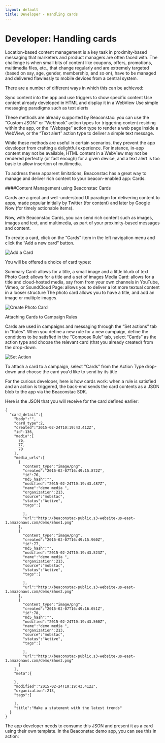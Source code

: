 ```yaml
---
layout: default
title: Developer - Handling cards
---
```

# Developer: Handling cards

Location-based content management is a key task in proximity-based messaging that marketers and product managers are often faced with. The challenge is when small bits of content like coupons, offers, promotions, multimedia files, etc., that change regularly and are extremely targeted (based on say, age, gender, membership, and so on), have to be managed and delivered flawlessly to mobile devices from a central system.

There are a number of different ways in which this can be achieved:

Sync content into the app and use triggers to show specific content
Use content already developed in HTML and display it in a WebView
Use simple messaging paradigms such as text alerts

These methods are already supported by Beaconstac: you can use the “Custom JSON” or “Webhook” action types for triggering content residing within the app, or the “Webpage” action type to render a web page inside a WebView, or the “Text alert” action type to deliver a simple text message.

While these methods are useful in certain scenarios, they prevent the app developer from crafting a delightful experience. For instance, in-app content may not be available, HTML content in a WebView may not be rendered perfectly (or fast enough) for a given device, and a text alert is too basic to allow insertion of multimedia.

To address these apparent limitations, Beaconstac has a great way to manage and deliver rich content to your beacon-enabled app: Cards.


####Content Management using Beaconstac Cards

Cards are a great and well-understood UI paradigm for delivering content to apps, made popular initially by Twitter (for content) and later by Google Now (for timely actionable items).

Now, with Beaconstac Cards, you can send rich content such as images, images and text, and multimedia, as part of your proximity-based messages and content.

To create a card, click on the “Cards” item in the left navigation menu and click the “Add a new card” button.

<img src="http://i.imgur.com/W37WKeb.png" alt="Add a Card" title="Add a card" class="screenshot" />

You will be offered a choice of card types:

Summary Card: allows for a title, a small image and a little blurb of text
Photo Card: allows for a title and a set of images
Media Card: allows for a title and cloud-hosted media, say from from your own channels in YouTube, Vimeo, or SoundCloud
Page: allows you to deliver a lot more textual content in a looser structure
The photo card allows you to have a title, and add an image or multiple images. 


<img src="http://i.imgur.com/268bhC6.png" alt="Create Photo Card" title="Create Photo Card" class="screenshot" />

Attaching Cards to Campaign Rules

Cards are used in campaigns and messaging through the “Set actions” tab in “Rules”. When you define a new rule for a new campaign, define the conditions to be satisfied in the “Compose Rule” tab, select “Cards” as the action type and choose the relevant card (that you already created) from the drop-down.

<img src="http://i.imgur.com/R14bqUg.png" alt="Set Action" title="Set Action" class="screenshot" />


To attach a card to a campaign, select "Cards" from the Action Type drop-down and choose the card you'd like to send by its title

For the curious developer, here is how cards work: when a rule is satisfied and an action is triggered, the back-end sends the card contents as a JSON blob to the app via the Beaconstac SDK.

Here is the JSON that you will receive for the card defined earlier:

    {
      "card_detail":{
        "body":"",
        "card_type":2,
        "created":"2015-02-24T10:19:43.412Z",
        "id":136,
        "media":[
          76,
          77,
          78
        ],
        "media_urls":[
          {
            "content_type":"image/png",
            "created":"2015-02-07T16:49:15.872Z",
            "id":76,
            "md5_hash":"",
            "modified":"2015-02-24T10:19:43.487Z",
            "name":"demo media ",
            "organization":213,
            "source":"mobstac",
            "status":"Active",
            "tags":[

            ],
            "url":"http://beaconstac-public.s3-website-us-east-1.amazonaws.com/demo/Shoe1.png"
          },
          {
            "content_type":"image/png",
            "created":"2015-02-07T16:49:15.960Z",
            "id":77,
            "md5_hash":"",
            "modified":"2015-02-24T10:19:43.523Z",
            "name":"demo media ",
            "organization":213,
            "source":"mobstac",
            "status":"Active",
            "tags":[

            ],
            "url":"http://beaconstac-public.s3-website-us-east-1.amazonaws.com/demo/Shoe2.png"
          },
          {
            "content_type":"image/png",
            "created":"2015-02-07T16:49:16.051Z",
            "id":78,
            "md5_hash":"",
            "modified":"2015-02-24T10:19:43.560Z",
            "name":"demo media ",
            "organization":213,
            "source":"mobstac",
            "status":"Active",
            "tags":[

            ],
            "url":"http://beaconstac-public.s3-website-us-east-1.amazonaws.com/demo/Shoe3.png"
          }
        ],
        "meta":{

        },
        "modified":"2015-02-24T10:19:43.412Z",
        "organization":213,
        "tags":[

        ],
        "title":"Make a statement with the latest trends"
      }
    }

The app developer needs to consume this JSON and present it as a card using their own template. In the Beaconstac demo app, you can see this in action:

